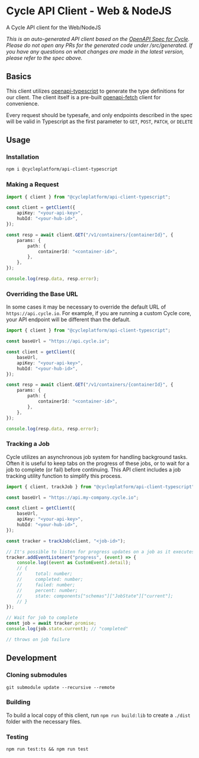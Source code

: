 # Cycle API Client - Web & NodeJS

A Cycle API client for the Web/NodeJS

_This is an auto-generated API client based on the [OpenAPI Spec for Cycle](https://github.com/cycleplatform/api-spec). Please do not open any PRs for the generated code under /src/generated. If you have any questions on what changes are made in the latest version, please refer to the spec above._

## Basics

This client utilizes [openapi-typescript](https://github.com/drwpow/openapi-typescript) to generate the type definitions for our client. The client itself is a pre-built [openapi-fetch](https://github.com/drwpow/openapi-typescript/tree/main/packages/openapi-fetch) client for convenience.

Every request should be typesafe, and only endpoints described in the spec will be valid in Typescript as the first parameter to `GET`, `POST`, `PATCH`, or `DELETE`

## Usage

### Installation

```bash
npm i @cycleplatform/api-client-typescript
```

### Making a Request

```ts
import { client } from "@cycleplatform/api-client-typescript";

const client = getClient({
    apiKey: "<your-api-key>",
    hubId: "<your-hub-id>",
});

const resp = await client.GET("/v1/containers/{containerId}", {
    params: {
        path: {
            containerId: "<container-id>",
        },
    },
});

console.log(resp.data, resp.error);
```

### Overriding the Base URL

In some cases it may be necessary to override the default URL of `https://api.cycle.io`. For example, if you are running a custom Cycle core, your API endpoint will be different than the default.

```ts
import { client } from "@cycleplatform/api-client-typescript";

const baseUrl = "https://api.cycle.io";

const client = getClient({
    baseUrl,
    apiKey: "<your-api-key>",
    hubId: "<your-hub-id>",
});

const resp = await client.GET("/v1/containers/{containerId}", {
    params: {
        path: {
            containerId: "<container-id>",
        },
    },
});

console.log(resp.data, resp.error);
```

### Tracking a Job

Cycle utilizes an asynchronous job system for handling background tasks. Often it is useful to keep tabs on the
progress of these jobs, or to wait for a job to complete (or fail) before continuing. This API client includes
a job tracking utility function to simplify this process.

```ts
import { client, trackJob } from "@cycleplatform/api-client-typescript";

const baseUrl = "https://api.my-company.cycle.io";

const client = getClient({
    baseUrl,
    apiKey: "<your-api-key>",
    hubId: "<your-hub-id>",
});

const tracker = trackJob(client, "<job-id>");

// It's possible to listen for progress updates on a job as it executes
tracker.addEventListener("progress", (event) => {
    console.log((event as CustomEvent).detail);
    // {
    //     total: number;
    //     completed: number;
    //     failed: number;
    //     percent: number;
    //     state: components["schemas"]["JobState"]["current"];
    // }
});

// Wait for job to complete
const job = await tracker.promise;
console.log(job.state.current); // "completed"

// throws on job failure
```

## Development

### Cloning submodules

`git submodule update --recursive --remote`

### Building

To build a local copy of this client, run `npm run build:lib` to create a `./dist` folder with the necessary files.

### Testing

`npm run test:ts && npm run test`
